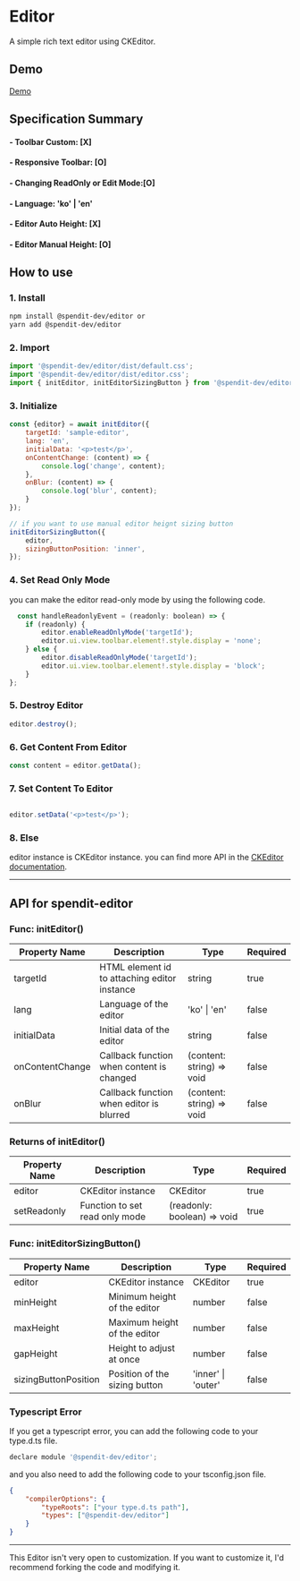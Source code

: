 # Editor
A simple rich text editor using CKEditor.   



## Demo
[Demo](https://spendit-dev.github.io/spendit-editor/)

## Specification Summary

#### - Toolbar Custom: [X]  
#### - Responsive Toolbar: [O]
#### - Changing ReadOnly or Edit Mode:[O]
#### - Language: 'ko' | 'en'
#### - Editor Auto Height: [X]
#### - Editor Manual Height: [O]



## How to use

### 1. Install
```bash
npm install @spendit-dev/editor or
yarn add @spendit-dev/editor
```

### 2. Import
```javascript
import '@spendit-dev/editor/dist/default.css';
import '@spendit-dev/editor/dist/editor.css';
import { initEditor, initEditorSizingButton } from '@spendit-dev/editor';
```

### 3. Initialize
```javascript
const {editor} = await initEditor({
    targetId: 'sample-editor',
    lang: 'en',
    initialData: '<p>test</p>',
    onContentChange: (content) => {
        console.log('change', content);
    },
    onBlur: (content) => {
        console.log('blur', content);
    }
});

// if you want to use manual editor heignt sizing button
initEditorSizingButton({
    editor,
    sizingButtonPosition: 'inner',
});
```

### 4. Set Read Only Mode
you can make the editor read-only mode by using the following code.
```javascript
  const handleReadonlyEvent = (readonly: boolean) => {
    if (readonly) {
        editor.enableReadOnlyMode('targetId');
        editor.ui.view.toolbar.element!.style.display = 'none';
    } else {
        editor.disableReadOnlyMode('targetId');
        editor.ui.view.toolbar.element!.style.display = 'block';
    }
};
```

### 5. Destroy Editor
```javascript
editor.destroy();
```

### 6. Get Content From Editor
```javascript
const content = editor.getData();
```

### 7. Set Content To Editor
```javascript

editor.setData('<p>test</p>');
```

### 8. Else
editor instance is CKEditor instance.
you can find more API in the [CKEditor documentation](https://ckeditor.com/docs/).

---



## API for spendit-editor

### Func: initEditor()
| Property Name | Description                                  | Type   | Required |
|---------------|----------------------------------------------|--------|----------|
| targetId | HTML element id to attaching editor instance | string | true     |
| lang | Language of the editor | 'ko' \| 'en' | false |
| initialData | Initial data of the editor | string | false |
| onContentChange | Callback function when content is changed | (content: string) => void | false |
| onBlur | Callback function when editor is blurred | (content: string) => void | false |


### Returns of initEditor()
| Property Name | Description | Type | Required |
|---------------|-------------|------|----------|
| editor | CKEditor instance | CKEditor | true |
| setReadonly | Function to set read only mode | (readonly: boolean) => void | true |



### Func: initEditorSizingButton()
| Property Name | Description                   | Type   | Required |
|---------------|-------------------------------|--------|----------|
| editor | CKEditor instance             | CKEditor | true |
| minHeight| Minimum height of the editor  | number | false |
| maxHeight| Maximum height of the editor  | number | false |
| gapHeight| Height to adjust at once      | number | false |
| sizingButtonPosition | Position of the sizing button | 'inner' \| 'outer' | false |




### Typescript Error
If you get a typescript error, you can add the following code to your type.d.ts file.
```javascript
declare module '@spendit-dev/editor';
```
and you also need to add the following code to your tsconfig.json file.
```json
{
    "compilerOptions": {
        "typeRoots": ["your type.d.ts path"],
        "types": ["@spendit-dev/editor"]
    }
}
```

---
This Editor isn't very open to customization. If you want to customize it, I'd recommend forking the code and modifying it.